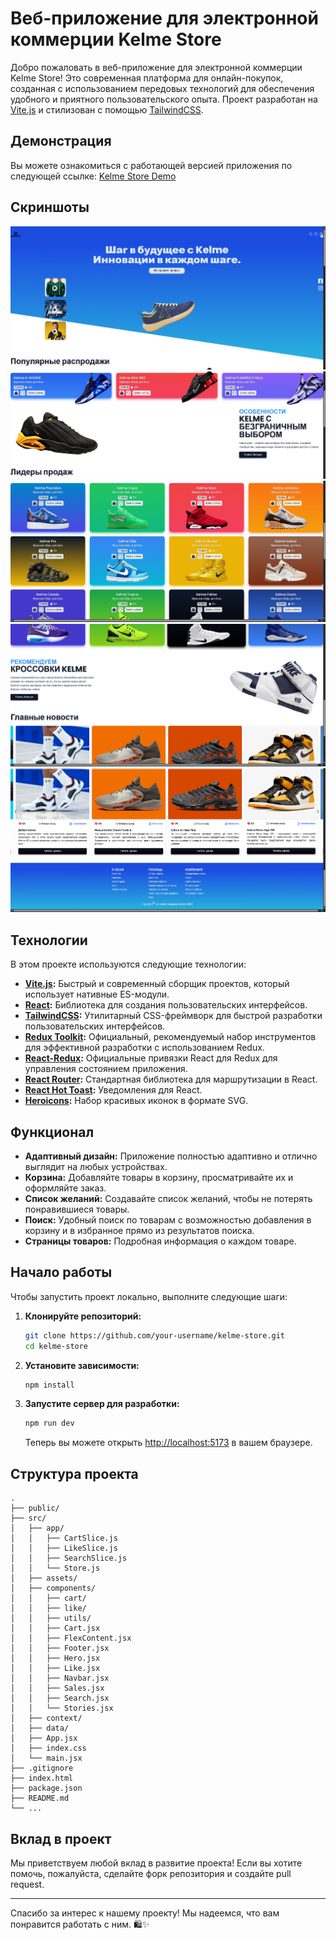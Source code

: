 # Веб-приложение для электронной коммерции Kelme Store

Добро пожаловать в веб-приложение для электронной коммерции Kelme Store! Это современная платформа для онлайн-покупок, созданная с использованием передовых технологий для обеспечения удобного и приятного пользовательского опыта. Проект разработан на [Vite.js](https://vitejs.dev/) и стилизован с помощью [TailwindCSS](https://tailwindcss.com/).

## Демонстрация

Вы можете ознакомиться с работающей версией приложения по следующей ссылке: [Kelme Store Demo](https://aditya-nike-store.netlify.app/)

## Скриншоты

![Снимок экрана главной страницы](image5.png)
![Снимок экрана страницы товара](image1.png)
![Снимок экрана корзины](image2.png)
![Снимок экрана страницы "Нравится"](image3.png)
![Снимок экрана поиска](image4.png)

## Технологии

В этом проекте используются следующие технологии:

*   **[Vite.js](https://vitejs.dev/):** Быстрый и современный сборщик проектов, который использует нативные ES-модули.
*   **[React](https://reactjs.org/):** Библиотека для создания пользовательских интерфейсов.
*   **[TailwindCSS](https://tailwindcss.com/):** Утилитарный CSS-фреймворк для быстрой разработки пользовательских интерфейсов.
*   **[Redux Toolkit](https://redux-toolkit.js.org/):** Официальный, рекомендуемый набор инструментов для эффективной разработки с использованием Redux.
*   **[React-Redux](https://react-redux.js.org/):** Официальные привязки React для Redux для управления состоянием приложения.
*   **[React Router](https://reactrouter.com/):** Стандартная библиотека для маршрутизации в React.
*   **[React Hot Toast](https://react-hot-toast.com/):** Уведомления для React.
*   **[Heroicons](https://heroicons.com/):** Набор красивых иконок в формате SVG.

## Функционал

*   **Адаптивный дизайн:** Приложение полностью адаптивно и отлично выглядит на любых устройствах.
*   **Корзина:** Добавляйте товары в корзину, просматривайте их и оформляйте заказ.
*   **Список желаний:** Создавайте список желаний, чтобы не потерять понравившиеся товары.
*   **Поиск:** Удобный поиск по товарам с возможностью добавления в корзину и в избранное прямо из результатов поиска.
*   **Страницы товаров:** Подробная информация о каждом товаре.

## Начало работы

Чтобы запустить проект локально, выполните следующие шаги:

1.  **Клонируйте репозиторий:**

    ```bash
    git clone https://github.com/your-username/kelme-store.git
    cd kelme-store
    ```

2.  **Установите зависимости:**

    ```bash
    npm install
    ```

3.  **Запустите сервер для разработки:**

    ```bash
    npm run dev
    ```

    Теперь вы можете открыть [http://localhost:5173](http://localhost:5173) в вашем браузере.

## Структура проекта

```
.
├── public/
├── src/
│   ├── app/
│   │   ├── CartSlice.js
│   │   ├── LikeSlice.js
│   │   ├── SearchSlice.js
│   │   └── Store.js
│   ├── assets/
│   ├── components/
│   │   ├── cart/
│   │   ├── like/
│   │   ├── utils/
│   │   ├── Cart.jsx
│   │   ├── FlexContent.jsx
│   │   ├── Footer.jsx
│   │   ├── Hero.jsx
│   │   ├── Like.jsx
│   │   ├── Navbar.jsx
│   │   ├── Sales.jsx
│   │   ├── Search.jsx
│   │   └── Stories.jsx
│   ├── context/
│   ├── data/
│   ├── App.jsx
│   ├── index.css
│   └── main.jsx
├── .gitignore
├── index.html
├── package.json
├── README.md
└── ...
```

## Вклад в проект

Мы приветствуем любой вклад в развитие проекта! Если вы хотите помочь, пожалуйста, сделайте форк репозитория и создайте pull request.

---

Спасибо за интерес к нашему проекту! Мы надеемся, что вам понравится работать с ним. 🛍️✨
